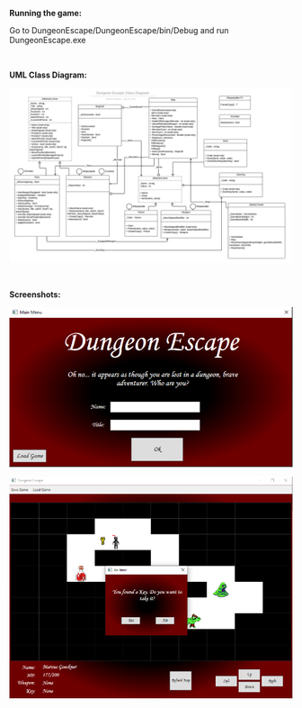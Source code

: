 **Running the game:**

Go to DungeonEscape/DungeonEscape/bin/Debug and run DungeonEscape.exe

<br />

**UML Class Diagram:**

![Dungeon Escape class diagram](https://github.com/Marcus-Goeckner/Dungeon-Escape/blob/master/Images/DungeonEscapeClassStructure.png)

<br />

**Screenshots:**

![Dungeon Escape main menu](https://github.com/Marcus-Goeckner/Dungeon-Escape/blob/master/Images/MainMenu.PNG)

![Dungeon Escape gameplay](https://github.com/Marcus-Goeckner/Dungeon-Escape/blob/master/Images/MainScreen1.PNG)
